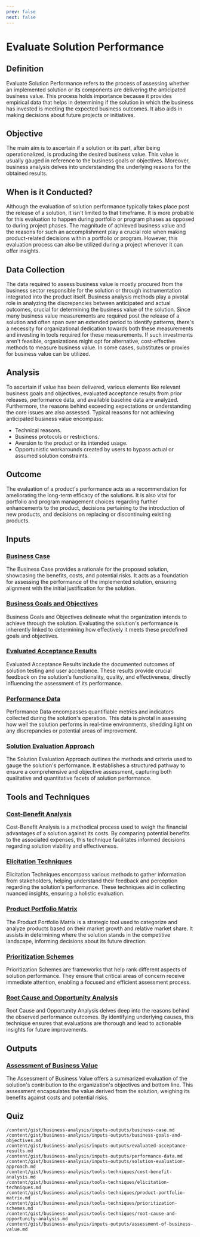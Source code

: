 ```yaml
---
prev: false
next: false
---
```


# Evaluate Solution Performance

## Definition

Evaluate Solution Performance refers to the process of assessing whether an implemented solution or its components are delivering the anticipated business value. This process holds importance because it provides empirical data that helps in determining if the solution in which the business has invested is meeting the expected business outcomes. It also aids in making decisions about future projects or initiatives.

## Objective

The main aim is to ascertain if a solution or its part, after being operationalized, is producing the desired business value. This value is usually gauged in reference to the business goals or objectives. Moreover, business analysis delves into understanding the underlying reasons for the obtained results.

## When is it Conducted?

Although the evaluation of solution performance typically takes place post the release of a solution, it isn't limited to that timeframe. It is more probable for this evaluation to happen during portfolio or program phases as opposed to during project phases. The magnitude of achieved business value and the reasons for such an accomplishment play a crucial role when making product-related decisions within a portfolio or program. However, this evaluation process can also be utilized during a project whenever it can offer insights.

## Data Collection

The data required to assess business value is mostly procured from the business sector responsible for the solution or through instrumentation integrated into the product itself. Business analysis methods play a pivotal role in analyzing the discrepancies between anticipated and actual outcomes, crucial for determining the business value of the solution. Since many business value measurements are required post the release of a solution and often span over an extended period to identify patterns, there's a necessity for organizational dedication towards both these measurements and investing in tools required for these measurements. If such investments aren't feasible, organizations might opt for alternative, cost-effective methods to measure business value. In some cases, substitutes or proxies for business value can be utilized.

## Analysis

To ascertain if value has been delivered, various elements like relevant business goals and objectives, evaluated acceptance results from prior releases, performance data, and available baseline data are analyzed. Furthermore, the reasons behind exceeding expectations or understanding the core issues are also assessed. Typical reasons for not achieving anticipated business value encompass:

- Technical reasons.
- Business protocols or restrictions.
- Aversion to the product or its intended usage.
- Opportunistic workarounds created by users to bypass actual or assumed solution constraints.

## Outcome

The evaluation of a product's performance acts as a recommendation for ameliorating the long-term efficacy of the solutions. It is also vital for portfolio and program management choices regarding further enhancements to the product, decisions pertaining to the introduction of new products, and decisions on replacing or discontinuing existing products.

## Inputs

### [Business Case](/content/gist/business-analysis/inputs-outputs/business-case.md)

The Business Case provides a rationale for the proposed solution, showcasing the benefits, costs, and potential risks. It acts as a foundation for assessing the performance of the implemented solution, ensuring alignment with the initial justification for the solution.

### [Business Goals and Objectives](/content/gist/business-analysis/inputs-outputs/business-goals-and-objectives.md)

Business Goals and Objectives delineate what the organization intends to achieve through the solution. Evaluating the solution's performance is inherently linked to determining how effectively it meets these predefined goals and objectives.

### [Evaluated Acceptance Results](/content/gist/business-analysis/inputs-outputs/evaluated-acceptance-results.md)

Evaluated Acceptance Results include the documented outcomes of solution testing and user acceptance. These results provide crucial feedback on the solution's functionality, quality, and effectiveness, directly influencing the assessment of its performance.

### [Performance Data](/content/gist/business-analysis/inputs-outputs/performance-data.md)

Performance Data encompasses quantifiable metrics and indicators collected during the solution's operation. This data is pivotal in assessing how well the solution performs in real-time environments, shedding light on any discrepancies or potential areas of improvement.

### [Solution Evaluation Approach](/content/gist/business-analysis/inputs-outputs/solution-evaluation-approach.md)

The Solution Evaluation Approach outlines the methods and criteria used to gauge the solution's performance. It establishes a structured pathway to ensure a comprehensive and objective assessment, capturing both qualitative and quantitative facets of solution performance.

## Tools and Techniques

### [Cost-Benefit Analysis](/content/gist/business-analysis/tools-techniques/cost-benefit-analysis.md)

Cost-Benefit Analysis is a methodical process used to weigh the financial advantages of a solution against its costs. By comparing potential benefits to the associated expenses, this technique facilitates informed decisions regarding solution viability and effectiveness.

### [Elicitation Techniques](/content/gist/business-analysis/tools-techniques/elicitation-techniques.md)

Elicitation Techniques encompass various methods to gather information from stakeholders, helping understand their feedback and perception regarding the solution's performance. These techniques aid in collecting nuanced insights, ensuring a holistic evaluation.

### [Product Portfolio Matrix](/content/gist/business-analysis/tools-techniques/product-portfolio-matrix.md)

The Product Portfolio Matrix is a strategic tool used to categorize and analyze products based on their market growth and relative market share. It assists in determining where the solution stands in the competitive landscape, informing decisions about its future direction.

### [Prioritization Schemes](/content/gist/business-analysis/tools-techniques/prioritization-schemes.md)

Prioritization Schemes are frameworks that help rank different aspects of solution performance. They ensure that critical areas of concern receive immediate attention, enabling a focused and efficient assessment process.

### [Root Cause and Opportunity Analysis](/content/gist/business-analysis/tools-techniques/root-cause-and-opportunity-analysis.md)

Root Cause and Opportunity Analysis delves deep into the reasons behind the observed performance outcomes. By identifying underlying causes, this technique ensures that evaluations are thorough and lead to actionable insights for future improvements.

## Outputs

### [Assessment of Business Value](/content/gist/business-analysis/inputs-outputs/assessment-of-business-value.md)

The Assessment of Business Value offers a summarized evaluation of the solution's contribution to the organization's objectives and bottom line. This assessment encapsulates the value derived from the solution, weighing its benefits against costs and potential risks.

## Quiz

```quiz
/content/gist/business-analysis/inputs-outputs/business-case.md
/content/gist/business-analysis/inputs-outputs/business-goals-and-objectives.md
/content/gist/business-analysis/inputs-outputs/evaluated-acceptance-results.md
/content/gist/business-analysis/inputs-outputs/performance-data.md
/content/gist/business-analysis/inputs-outputs/solution-evaluation-approach.md
/content/gist/business-analysis/tools-techniques/cost-benefit-analysis.md
/content/gist/business-analysis/tools-techniques/elicitation-techniques.md
/content/gist/business-analysis/tools-techniques/product-portfolio-matrix.md
/content/gist/business-analysis/tools-techniques/prioritization-schemes.md
/content/gist/business-analysis/tools-techniques/root-cause-and-opportunity-analysis.md
/content/gist/business-analysis/inputs-outputs/assessment-of-business-value.md
```
